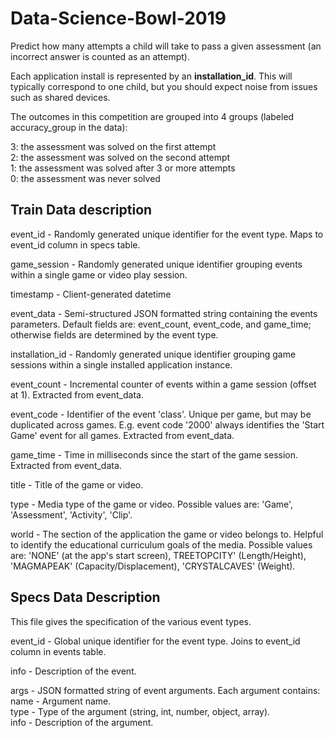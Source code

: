 # Data-Science-Bowl-2019

Predict how many attempts a child will take to pass a given assessment (an incorrect answer is counted as an attempt).

Each application install is represented by an <strong>installation_id</strong>. This will typically correspond to one child,
but you should expect noise from issues such as shared devices.
 
The outcomes in this competition are grouped into 4 groups (labeled accuracy_group in the data):

3: the assessment was solved on the first attempt   
2: the assessment was solved on the second attempt   
1: the assessment was solved after 3 or more attempts    
0: the assessment was never solved   
   
      
      

## Train Data description
event_id - Randomly generated unique identifier for the event type. Maps to event_id column in specs table.    

game_session - Randomly generated unique identifier grouping events within a single game or video play session.   

timestamp - Client-generated datetime    

event_data - Semi-structured JSON formatted string containing the events parameters. Default fields are: event_count, event_code, and game_time; otherwise fields are determined by the event type.   

installation_id - Randomly generated unique identifier grouping game sessions within a single installed application instance.   

event_count - Incremental counter of events within a game session (offset at 1). Extracted from event_data.   

event_code - Identifier of the event 'class'. Unique per game, but may be duplicated across games. E.g. event code '2000' always identifies the 'Start Game' event for all games. Extracted from event_data.   

game_time - Time in milliseconds since the start of the game session. Extracted from event_data.   

title - Title of the game or video.   

type - Media type of the game or video. Possible values are: 'Game', 'Assessment', 'Activity', 'Clip'.   

world - The section of the application the game or video belongs to. Helpful to identify the educational curriculum goals of the media. Possible values are: 'NONE' (at the app's start screen), TREETOPCITY' (Length/Height), 'MAGMAPEAK' (Capacity/Displacement), 'CRYSTALCAVES' (Weight).   



## Specs Data Description   
This file gives the specification of the various event types.   

event_id - Global unique identifier for the event type. Joins to event_id column in events table.   

info - Description of the event.   

args - JSON formatted string of event arguments. Each argument contains:   
        name - Argument name.   
        type - Type of the argument (string, int, number, object, array).   
        info - Description of the argument.      


